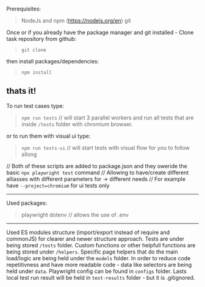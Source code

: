 Prerequisites: 

> NodeJs and npm (https://nodejs.org/en)
> git

Once or if you already have the package manager and git installed -
Clone task repository from github:
> `git clone`

then install packages/dependencies:
> `npm install`

thats it!
-----

To run test cases type:

> `npm run tests` 
// will start 3 parallel workers and run all tests that are inside `/tests` folder with chromium browser.

or to run them with visual ui type: 

> `npm run tests-ui`
// will start tests with visual flow for you to follow allong


// Both of these scripts are added to package.json and they oweride the basic `npx playwright test` command
// Allowing to have/create different alliasses with different parameters for -> different needs
// For example have `--project=chromium` for ui tests only


------
Used packages:
> playwright
> dotenv // allows the use of .env 

------
Used ES modules structure (import/export instead of require and commonJS) for clearer and newer structure approach.
Tests are under being stored `/tests` folder.
Custom functions or other helpfull functions are being stored under `/helpers`.
Specific page helpers that do the main load/logic are being held under the `models` folder.
In order to reduce code repetitivness and have more readable code - data like selectors are being held under `data`.
Playwright config can be found in `configs` folder.
Lasts local test run result will be held in `test-results` folder - but it is .gitignored.
